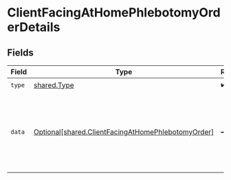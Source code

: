 # ClientFacingAtHomePhlebotomyOrderDetails


## Fields

| Field                                                                                                                                                                         | Type                                                                                                                                                                          | Required                                                                                                                                                                      | Description                                                                                                                                                                   | Example                                                                                                                                                                       |
| ----------------------------------------------------------------------------------------------------------------------------------------------------------------------------- | ----------------------------------------------------------------------------------------------------------------------------------------------------------------------------- | ----------------------------------------------------------------------------------------------------------------------------------------------------------------------------- | ----------------------------------------------------------------------------------------------------------------------------------------------------------------------------- | ----------------------------------------------------------------------------------------------------------------------------------------------------------------------------- |
| `type`                                                                                                                                                                        | [shared.Type](../../models/shared/type.md)                                                                                                                                    | :heavy_check_mark:                                                                                                                                                            | N/A                                                                                                                                                                           |                                                                                                                                                                               |
| `data`                                                                                                                                                                        | [Optional[shared.ClientFacingAtHomePhlebotomyOrder]](../../models/shared/clientfacingathomephlebotomyorder.md)                                                                | :heavy_minus_sign:                                                                                                                                                            | Schema for a at-home-phlebotomy test order in the client facing API.<br/><br/>To be used as part of a ClientFacingOrder.                                                      | {"id":"dd4b1f25-a690-4442-9217-822d0ab36701","appointment_id":"3c3949f9-4846-42b2-834c-abd6b7bf3fcf","created_at":"2020-01-01T00:00:00Z","updated_at":"2020-01-01T00:00:00Z"} |